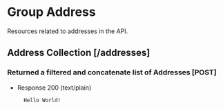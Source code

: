 # Group Address

Resources related to addresses in the API.

## Address Collection [/addresses]

### Returned a filtered and concatenate list of Addresses [POST]
+ Response 200 (text/plain)

        Hello World!
